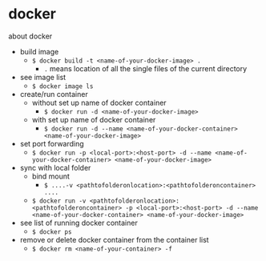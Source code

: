 # docker
about docker

- build image
  - `$ docker build -t <name-of-your-docker-image> .`
    - `.` means location of all the single files of the current directory
- see image list
  - `$ docker image ls`
- create/run container
  - without set up name of docker container 
    - `$ docker run -d <name-of-your-docker-image>`
  - with set up name of docker container
    - `$ docker run -d --name <name-of-your-docker-container> <name-of-your-docker-image>`
- set port forwarding
  - `$ docker run -p <local-port>:<host-port> -d --name <name-of-your-docker-container> <name-of-your-docker-image>`
- sync with local folder
  - bind mount
    - `$ ....-v <pathtofolderonlocation>:<pathtofolderoncontainer> ....`
  - `$ docker run -v <pathtofolderonlocation>:<pathtofolderoncontainer> -p <local-port>:<host-port> -d --name <name-of-your-docker-container> <name-of-your-docker-image>`
- see list of running docker container
  - `$ docker ps`
- remove or delete docker container from the container list
  - `$ docker rm <name-of-your-container> -f`

